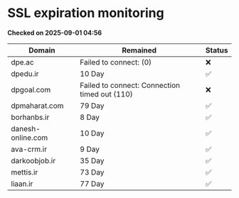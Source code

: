 # SSL expiration monitoring

**Checked on 2025-09-01 04:56**

| Domain | Remained | Status       |
|--------|----------|--------------|
| dpe.ac     | Failed to connect:  (0)       | ❌ |
| dpedu.ir     | 10 Day   | ✅ |
| dpgoal.com     | Failed to connect: Connection timed out (110)       | ❌ |
| dpmaharat.com     | 79 Day   | ✅ |
| borhanbs.ir     | 8 Day   | ✅ |
| danesh-online.com     | 10 Day   | ✅ |
| ava-crm.ir     | 9 Day   | ✅ |
| darkoobjob.ir     | 35 Day   | ✅ |
| mettis.ir     | 73 Day   | ✅ |
| liaan.ir     | 77 Day   | ✅ |
